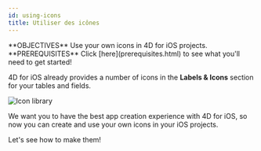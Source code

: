 ```yaml
---
id: using-icons
title: Utiliser des icônes
---
```


<div class = "objectives">
**OBJECTIVES**
Use your own icons in 4D for iOS projects.</div> <div class = "prerequisites">
**PREREQUISITES**
Click [here](prerequisites.html) to see what you'll need to get started!</div>

4D for iOS already provides a number of icons in the **Labels & Icons** section for your tables and fields.

![Icon library](assets/en/custom-icons/icon-library.png)

We want you to have the best app creation experience with 4D for iOS, so now you can create and use your own icons in your iOS projects.

Let's see how to make them!